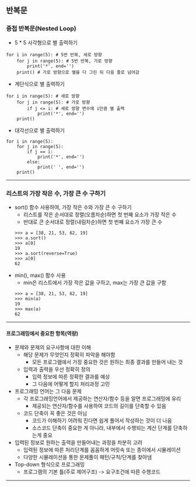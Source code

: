## 반복문
### 중첩 반복문(Nested Loop)
   - 5 * 5 사각형으로 별 출력하기
   ```
   for i in range(5): # 5번 반복, 세로 방향
       for j in range(5): # 5번 반복, 가로 방향
           print('*', end='')
       print() # 가로 방향으로 별을 다 그린 뒤 다음 줄로 넘어감
   ```
   - 계단식으로 별 출력하기
   ```
   for i in range(5): # 세로 방향
       for j in range(5): # 가로 방향
           if j <= i: # 세로 방향 변수에 i만큼 별 출력
               print('*', end='')
       print()
   ```
   - 대각선으로 별 출력하기
   ```
   for i in range(5):
       for j in range(5):
           if j == i:
               print('*', end='')
           else:
               print(' ', end='')
       print()
   ```
---

### 리스트의 가장 작은 수, 가장 큰 수 구하기
   - sort() 함수 사용하여, 가장 작은 수와 가장 큰 수 구하기
      - 리스트를 작은 순서대로 정렬(오름차순)하면 첫 번째 요소가 가장 작은 수
      - 반대로 큰 순서대로 정렬(내림차순)하면 첫 번째 요소가 가장 큰 수
      ```
      >>> a = [38, 21, 53, 62, 19]
      >>> a.sort()
      >>> a[0]
      19
      >>> a.sort(reverse=True)
      >>> a[0]
      62
      ```
   - min(), max() 함수 사용
      - min은 리스트에서 가장 작은 값을 구하고, max는 가장 큰 값을 구함
      ```
      >>> a = [38, 21, 53, 62, 19]
      >>> min(a)
      19
      >>> max(a)
      62
      ```
---

#### 프로그래밍에서 중요한 항목(역량)
   - 문제와 문제의 요구사항에 대한 이해
      - 해당 문제가 무엇인지 정확히 파악을 해야함
         - 모든 프로그램에서 가장 중요한 것은 원하는 최종 결과를 만들어 내는 것
      - 입력과 출력을 우선 정확히 정의
         - 입력 정보에 따른 정확한 결과를 예상
         - 그 다음에 어떻게 할지 처리과정 고민
   - 프로그래밍 언어는 그 다음 문제
      - 각 프로그래밍언어에서 제공하는 연산자/함수 등을 알면 프로그래밍에 유리
         - 제공되는 연산자/함수를 사용하여 코드의 길이를 단축할 수 있음
      - 코드 단축이 꼭 좋은 것은 아님
         - 코드가 이해하기 어려워 진다면 쉽게 풀어서 작성하는 것이 더 나음
         - 소스코드 단축이 중요한 게 아니라, 내부에서 수행되는 계산 단계를 단축하는게 중요
   - 입력된 정보로 원하는 출력을 만들어내는 과정을 차분히 고려
      - 입력된 정보에 따른 처리단계를 꼼꼼하게 머릿속 또는 종이에서 시뮬레이션
      - 다양한 시뮬레이션을 통한 문제풀이 패턴/규칙/단계를 찾아냄
   - Top-down 형식으로 프로그래밍
      - 프로그램의 기본 틀(주로 제어구조) -> 요구조건에 따른 수행코드
---

      
   
